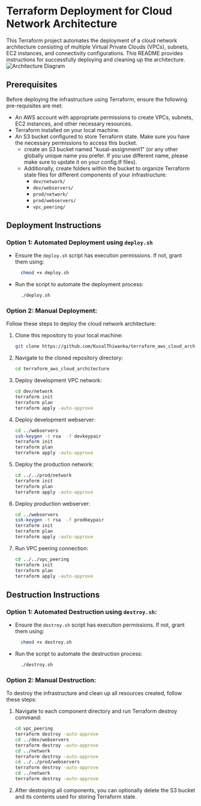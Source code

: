 # Terraform Deployment for Cloud Network Architecture

This Terraform project automates the deployment of a cloud network architecture consisting of multiple Virtual Private Clouds (VPCs), subnets, EC2 instances, and connectivity configurations. This README provides instructions for successfully deploying and cleaning up the architecture.
![Architecture Diagram](https://i.ibb.co/GFyp6DC/diagram.png)

## Prerequisites

Before deploying the infrastructure using Terraform, ensure the following pre-requisites are met:
- An AWS account with appropriate permissions to create VPCs, subnets, EC2 instances, and other necessary resources.
- Terraform installed on your local machine.
- An S3 bucket configured to store Terraform state. Make sure you have the necessary permissions to access this bucket.
  - create an S3 bucket named "kusal-assignment1" (or any other globally unique name you prefer. If you use different name, please make sure to update it on your config.tf files).
  - Additionally, create folders within the bucket to organize Terraform state files for different components of your infrastructure:
    - `dev/network/`
    - `dev/webservers/`
    - `prod/network/`
    - `prod/webservers/`
    - `vpc_peering/`


## Deployment Instructions

### Option 1: Automated Deployment using `deploy.sh`
  - Ensure the `deploy.sh` script has execution permissions. If not, grant them using:
    ```bash
      chmod +x deploy.sh
    ```
  - Run the script to automate the deployment process:
    ```bash
      ./deploy.sh
    ```

### Option 2: Manual Deployment:
Follow these steps to deploy the cloud network architecture:
1. Clone this repository to your local machine:
    ```bash
    git clone https://github.com/KusalThiwanka/terraform_aws_cloud_architecture.git
    ```
2. Navigate to the cloned repository directory:
    ```bash
    cd terraform_aws_cloud_architecture
    ```
3. Deploy development VPC network:
    ```bash
    cd dev/network
    terraform init
    terraform plan
    terraform apply -auto-approve
    ```
4. Deploy development webserver:
    ```bash
    cd ../webservers
    ssh-keygen -t rsa  -f devkeypair
    terraform init
    terraform plan
    terraform apply -auto-approve
    ```
5. Deploy the production network:
    ```bash
    cd ../../prod/network
    terraform init
    terraform plan
    terraform apply -auto-approve
    ```
6. Deploy production webserver:
    ```bash
    cd ../webservers
    ssh-keygen -t rsa  -f prodkeypair
    terraform init
    terraform plan
    terraform apply -auto-approve
    ```
7. Run VPC peering connection:

    ```bash
    cd ../../vpc_peering
    terraform init
    terraform plan
    terraform apply -auto-approve
    ```
    
    
## Destruction Instructions

### Option 1: Automated Destruction using `destroy.sh`:
  - Ensure the `destroy.sh` script has execution permissions. If not, grant them using:
    ```bash
      chmod +x destroy.sh
    ```
  - Run the script to automate the destruction process:
    ```bash
      ./destroy.sh
    ```

### Option 2: Manual Destruction:
To destroy the infrastructure and clean up all resources created, follow these steps:
1. Navigate to each component directory and run Terraform destroy command:

    ```bash
    cd vpc_peering
    terraform destroy -auto-approve
    cd ../dev/webservers
    terraform destroy -auto-approve
    cd ../network
    terraform destroy -auto-approve
    cd ../../prod/webservers
    terraform destroy -auto-approve
    cd ../network
    terraform destroy -auto-approve
    ```

2. After destroying all components, you can optionally delete the S3 bucket and its contents used for storing Terraform state.
